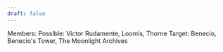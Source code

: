 ```yaml
---
draft: false
---
```

Members:
Possible: Victor Rudamente, Loomis, Thorne
Target: Benecio, Benecio's Tower, The Moonlight Archives

